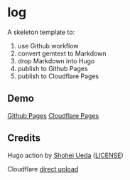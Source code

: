 # log

A skeleton template to: 
1. use Github workflow
2. convert gemtext to Markdown
3. drop Markdown into Hugo
4. publish to Github Pages
5. publish to Cloudflare Pages


## Demo

[Github Pages](https://shrmpy.github.io/log)
[Cloudflare Pages](https://shrmpy-log.pages.dev/)


## Credits

Hugo action
 by [Shohei Ueda](https://gohugo.io/hosting-and-deployment/hosting-on-github/#build-hugo-with-github-action) ([LICENSE](https://github.com/peaceiris/actions-hugo/blob/main/LICENSE))

Cloudflare [direct upload](https://developers.cloudflare.com/pages/how-to/use-direct-upload-with-continuous-integration/)
